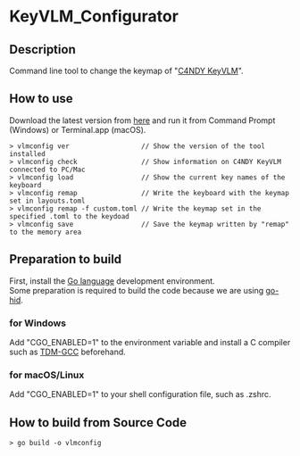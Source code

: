 # KeyVLM_Configurator

## Description
Command line tool to change the keymap of "[C4NDY KeyVLM](https://github.com/yamamo2shun1/C4NDY)".

## How to use
Download the latest version from [here](https://github.com/yamamo2shun1/KeyVLM_Configurator/releases) and run it from Command Prompt (Windows) or Terminal.app (macOS).
```
> vlmconfig ver                  // Show the version of the tool installed
> vlmconfig check                // Show information on C4NDY KeyVLM connected to PC/Mac
> vlmconfig load                 // Show the current key names of the keyboard
> vlmconfig remap                // Write the keyboard with the keymap set in layouts.toml
> vlmconfig remap -f custom.toml // Write the keymap set in the specified .toml to the keydoad
> vlmconfig save                 // Save the keymap written by "remap" to the memory area
```

## Preparation to build
First, install the [Go language](https://go.dev/) development environment.  
Some preparation is required to build the code because we are using [go-hid](https://github.com/sstallion/go-hid).

### for Windows
Add "CGO_ENABLED=1" to the environment variable and install a C compiler such as [TDM-GCC](https://jmeubank.github.io/tdm-gcc/) beforehand.

### for macOS/Linux
Add "CGO_ENABLED=1" to your shell configuration file, such as .zshrc.

## How to build from Source Code
```
> go build -o vlmconfig
```

